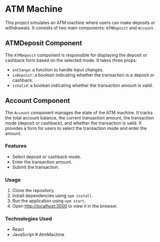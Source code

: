 # ATM Machine

This project simulates an ATM machine where users can make deposits or withdrawals. It consists of two main components: `ATMDeposit` and `Account`.

## ATMDeposit Component

The `ATMDeposit` component is responsible for displaying the deposit or cashback form based on the selected mode. It takes three props:

* `onChange`: a function to handle input changes.
* `isDeposit`: a boolean indicating whether the transaction is a deposit or cashback.
* `isValid`: a boolean indicating whether the transaction amount is valid.

## Account Component

The `Account` component manages the state of the ATM machine. It tracks the total account balance, the current transaction amount, the transaction mode (deposit or cashback), and whether the transaction is valid. It provides a form for users to select the transaction mode and enter the amount.

### Features

* Select deposit or cashback mode.
* Enter the transaction amount.
* Submit the transaction.

### Usage

1. Clone the repository.
2. Install dependencies using `npm install`.
3. Run the application using `npm start`.
4. Open [http://localhost:3000]() to view it in the browser.

### Technologies Used

* React
* JavaScript
#   A t m M a c h i n e 
 
 
